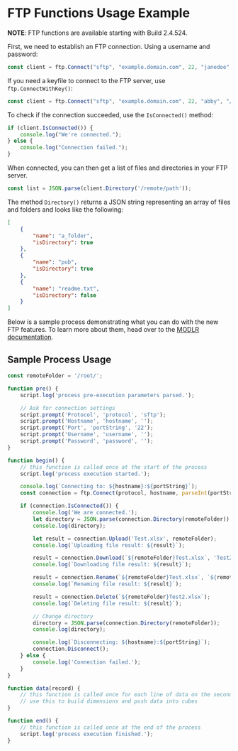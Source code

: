 # FTP Functions Usage Example

**NOTE**: FTP functions are available starting with Build 2.4.524.

First, we need to establish an FTP connection. Using a username and password:

```javascript
const client = ftp.Connect("sftp", "example.domain.com", 22, "janedoe", "mypassword");
```

If you need a keyfile to connect to the FTP server, use `ftp.ConnectWithKey()`:

```javascript
const client = ftp.Connect("sftp", "example.domain.com", 22, "abby", "/path/to/key_file");
```

To check if the connection succeeded, use the `IsConnected()` method:

```javascript
if (client.IsConnected()) {
	console.log("We're connected.");
} else {
	console.log("Connection failed.");
}
```

When connected, you can then get a list of files and directories in your FTP server.


```javascript
const list = JSON.parse(client.Directory('/remote/path'));
```

The method `Directory()` returns a JSON string representing an array of files and folders and looks like the following:

```json
[
    {
        "name": "a_folder",
        "isDirectory": true
    },
    {
        "name": "pub",
        "isDirectory": true
    },
    {
        "name": "readme.txt",
        "isDirectory": false
    }
]
```

Below is a sample process demonstrating what you can do with the new FTP features. To learn more about them, head over to the [MODLR documentation](https://docs.modlr.co/process-functions#ftp-functions).

## Sample Process Usage

```javascript
const remoteFolder = '/root/';

function pre() {
    script.log('process pre-execution parameters parsed.');

    // Ask for connection settings
    script.prompt('Protocol', 'protocol', 'sftp');
    script.prompt('Hostname', 'hostname', '');
    script.prompt('Port', 'portString', '22');
    script.prompt('Username', 'username', '');
    script.prompt('Password', 'password', '');
}

function begin() {
    // this function is called once at the start of the process
    script.log('process execution started.');

    console.log(`Connecting to: ${hostname}:${portString}`);
    const connection = ftp.Connect(protocol, hostname, parseInt(portString), username, password);

    if (connection.IsConnected()) {
        console.log('We are connected.');
        let directory = JSON.parse(connection.Directory(remoteFolder));
        console.log(directory);

        let result = connection.Upload('Test.xlsx', remoteFolder);
        console.log(`Uploading file result: ${result}`);

        result = connection.Download(`${remoteFolder}Test.xlsx`, 'Test2.xlsx');
        console.log(`Downloading file result: ${result}`);

        result = connection.Rename(`${remoteFolder}Test.xlsx`, `${remoteFolder}Test2.xlsx`);
        console.log(`Renaming file result: ${result}`);

        result = connection.Delete(`${remoteFolder}Test2.xlsx`);
        console.log(`Deleting file result: ${result}`);

        // Change directory
        directory = JSON.parse(connection.Directory(remoteFolder));
        console.log(directory);

        console.log(`Disconnecting: ${hostname}:${portString}`);
        connection.Disconnect();
    } else {
        console.log('Connection failed.');
    }
}

function data(record) {
    // this function is called once for each line of data on the second cycle
    // use this to build dimensions and push data into cubes
}

function end() {
    // this function is called once at the end of the process
    script.log('process execution finished.');
}
```